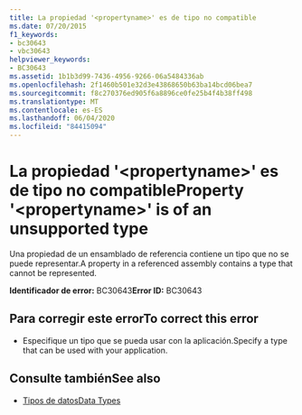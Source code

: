 ```yaml
---
title: La propiedad '<propertyname>' es de tipo no compatible
ms.date: 07/20/2015
f1_keywords:
- bc30643
- vbc30643
helpviewer_keywords:
- BC30643
ms.assetid: 1b1b3d99-7436-4956-9266-06a5484336ab
ms.openlocfilehash: 2f1460b501e32d3e43868650b63ba14bcd06bea7
ms.sourcegitcommit: f8c270376ed905f6a8896ce0fe25b4f4b38ff498
ms.translationtype: MT
ms.contentlocale: es-ES
ms.lasthandoff: 06/04/2020
ms.locfileid: "84415094"
---
```

# <a name="property-propertyname-is-of-an-unsupported-type"></a><span data-ttu-id="8b7d0-102">La propiedad '\<propertyname>' es de tipo no compatible</span><span class="sxs-lookup"><span data-stu-id="8b7d0-102">Property '\<propertyname>' is of an unsupported type</span></span>
<span data-ttu-id="8b7d0-103">Una propiedad de un ensamblado de referencia contiene un tipo que no se puede representar.</span><span class="sxs-lookup"><span data-stu-id="8b7d0-103">A property in a referenced assembly contains a type that cannot be represented.</span></span>  
  
 <span data-ttu-id="8b7d0-104">**Identificador de error:** BC30643</span><span class="sxs-lookup"><span data-stu-id="8b7d0-104">**Error ID:** BC30643</span></span>  
  
## <a name="to-correct-this-error"></a><span data-ttu-id="8b7d0-105">Para corregir este error</span><span class="sxs-lookup"><span data-stu-id="8b7d0-105">To correct this error</span></span>  
  
- <span data-ttu-id="8b7d0-106">Especifique un tipo que se pueda usar con la aplicación.</span><span class="sxs-lookup"><span data-stu-id="8b7d0-106">Specify a type that can be used with your application.</span></span>  
  
## <a name="see-also"></a><span data-ttu-id="8b7d0-107">Consulte también</span><span class="sxs-lookup"><span data-stu-id="8b7d0-107">See also</span></span>

- [<span data-ttu-id="8b7d0-108">Tipos de datos</span><span class="sxs-lookup"><span data-stu-id="8b7d0-108">Data Types</span></span>](../programming-guide/language-features/data-types/index.md)
